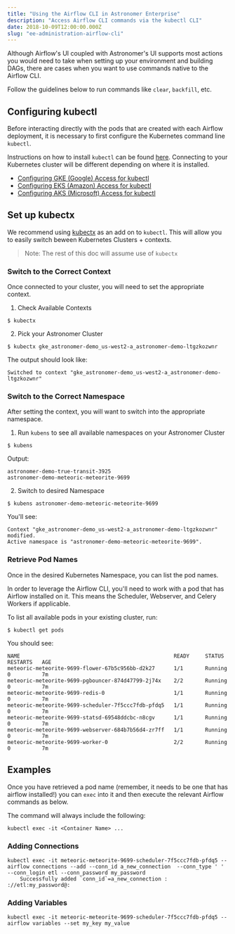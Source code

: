 ```yaml
---
title: "Using the Airflow CLI in Astronomer Enterprise"
description: "Access Airflow CLI commands via the kubectl CLI"
date: 2018-10-09T12:00:00.000Z
slug: "ee-administration-airflow-cli"
---
```


Although Airflow's UI coupled with Astronomer's UI supports most actions you would need to take when setting up your environment and building DAGs, there are cases when you want to use commands native to the Airflow CLI.

Follow the guidelines below to run commands like `clear`, `backfill`, etc.

## Configuring kubectl

Before interacting directly with the pods that are created with each Airflow deployment, it is necessary to first configure the Kubernetes command line `kubectl`.

Instructions on how to install `kubectl` can be found [here](https://kubernetes.io/docs/tasks/tools/install-kubectl/). Connecting to your Kubernetes cluster will be different depending on where it is installed.

- [Configuring GKE (Google) Access for kubectl](https://cloud.google.com/kubernetes-engine/docs/how-to/cluster-access-for-kubectl)
- [Configuring EKS (Amazon) Access for kubectl](https://docs.aws.amazon.com/eks/latest/userguide/configure-kubectl.html)
- [Configuring AKS (Microsoft) Access for kubectl](https://docs.microsoft.com/en-us/azure/aks/tutorial-kubernetes-deploy-cluster#connect-to-cluster-using-kubectl)

## Set up kubectx

We recommend using [kubectx](https://github.com/ahmetb/kubectx) as an add on to `kubectl`. This will allow you to easily switch beween Kubernetes Clusters + contexts.

> Note: The rest of this doc will assume use of `kubectx`

### Switch to the Correct Context

Once connected to your cluster, you will need to set the appropriate context.

1. Check Available Contexts

```
$ kubectx
```

2. Pick your Astronomer Cluster

```
$ kubectx gke_astronomer-demo_us-west2-a_astronomer-demo-ltgzkozwnr
```

The output should look like:

```
Switched to context "gke_astronomer-demo_us-west2-a_astronomer-demo-ltgzkozwnr"
```

### Switch to the Correct Namespace

After setting the context, you will want to switch into the appropriate namespace.

1. Run `kubens` to see all available namespaces on your Astronomer Cluster

```
$ kubens
```

Output:

```
astronomer-demo-true-transit-3925
astronomer-demo-meteoric-meteorite-9699
```

2. Switch to desired Namespace

```
$ kubens astronomer-demo-meteoric-meteorite-9699
```

You'll see:

```
Context "gke_astronomer-demo_us-west2-a_astronomer-demo-ltgzkozwnr" modified.
Active namespace is "astronomer-demo-meteoric-meteorite-9699".
```

### Retrieve Pod Names

Once in the desired Kubernetes Namespace, you can list the pod names.

In order to leverage the Airflow CLI, you'll need to work with a pod that has Airflow installed on it. This means the Scheduler, Webserver, and Celery Workers if applicable.

To list all available pods in your existing cluster, run:

```
$ kubectl get pods
```

You should see:

```
NAME                                                 READY     STATUS    RESTARTS   AGE
meteoric-meteorite-9699-flower-67b5c956bb-d2k27      1/1       Running   0          7m
meteoric-meteorite-9699-pgbouncer-874d47799-2j74x    2/2       Running   0          7m
meteoric-meteorite-9699-redis-0                      1/1       Running   0          7m
meteoric-meteorite-9699-scheduler-7f5ccc7fdb-pfdq5   1/1       Running   0          7m
meteoric-meteorite-9699-statsd-69548ddcbc-n8cgv      1/1       Running   0          7m
meteoric-meteorite-9699-webserver-684b7b56d4-zr7ff   1/1       Running   0          7m
meteoric-meteorite-9699-worker-0                     2/2       Running   0          7m
```

## Examples

Once you have retrieved a pod name (remember, it needs to be one that has airflow installed!) you can `exec` into it and then execute the relevant Airflow commands as below.

The command will always include the following:

```
kubectl exec -it <Container Name> ...
```

### Adding Connections

```
kubectl exec -it meteoric-meteorite-9699-scheduler-7f5ccc7fdb-pfdq5 -- airflow connections --add --conn_id a_new_connection  --conn_type ' ' --conn_login etl --conn_password my_password
	Successfully added `conn_id`=a_new_connection :  ://etl:my_password@:
```

### Adding Variables

```
kubectl exec -it meteoric-meteorite-9699-scheduler-7f5ccc7fdb-pfdq5 -- airflow variables --set my_key my_value
```
